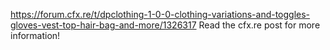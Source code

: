 https://forum.cfx.re/t/dpclothing-1-0-0-clothing-variations-and-toggles-gloves-vest-top-hair-bag-and-more/1326317
Read the cfx.re post for more information!
